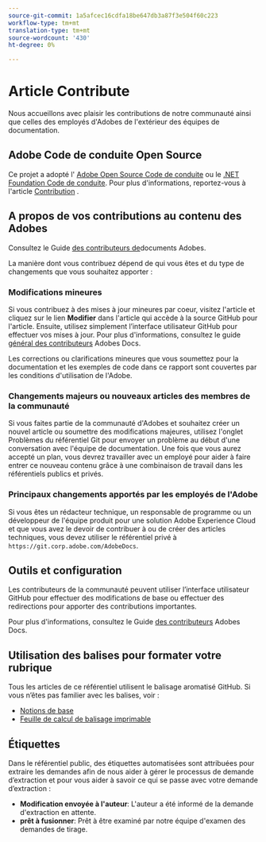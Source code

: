 ```yaml
---
source-git-commit: 1a5afcec16cdfa18be647db3a87f3e504f60c223
workflow-type: tm+mt
translation-type: tm+mt
source-wordcount: '430'
ht-degree: 0%

---
```

# Article Contribute

Nous accueillons avec plaisir les contributions de notre communauté ainsi que celles des employés d&#39;Adobes de l&#39;extérieur des équipes de documentation.

## Adobe Code de conduite Open Source

Ce projet a adopté l&#39; [Adobe Open Source Code de conduite](code-of-conduct.md) ou le [.NET Foundation Code de conduite](https://dotnetfoundation.org/code-of-conduct). Pour plus d&#39;informations, reportez-vous à l&#39;article [Contribution](contributing.md) .

## A propos de vos contributions au contenu des Adobes

Consultez le Guide [des contributeurs de](https://docs.adobe.com/content/help/en/contributor/contributor-guide/introduction.html)documents Adobes.

La manière dont vous contribuez dépend de qui vous êtes et du type de changements que vous souhaitez apporter :

### Modifications mineures

Si vous contribuez à des mises à jour mineures par coeur, visitez l&#39;article et cliquez sur le lien **Modifier** dans l&#39;article qui accède à la source GitHub pour l&#39;article. Ensuite, utilisez simplement l’interface utilisateur GitHub pour effectuer vos mises à jour. Pour plus d&#39;informations, consultez le guide [général des contributeurs](https://docs.adobe.com/content/help/en/contributor/contributor-guide/introduction.html) Adobes Docs.

Les corrections ou clarifications mineures que vous soumettez pour la documentation et les exemples de code dans ce rapport sont couvertes par les conditions d&#39;utilisation de l&#39;Adobe.

### Changements majeurs ou nouveaux articles des membres de la communauté

Si vous faites partie de la communauté d&#39;Adobes et souhaitez créer un nouvel article ou soumettre des modifications majeures, utilisez l&#39;onglet Problèmes du référentiel Git pour envoyer un problème au début d&#39;une conversation avec l&#39;équipe de documentation. Une fois que vous aurez accepté un plan, vous devrez travailler avec un employé pour aider à faire entrer ce nouveau contenu grâce à une combinaison de travail dans les référentiels publics et privés.

<!--
If you submit a pull request with significant changes to documentation and code examples, you'll see a message in the pull request asking you to submit an online contribution license agreement (CLA). We need you to complete the online form before we can review your pull request.
-->

### Principaux changements apportés par les employés de l&#39;Adobe

Si vous êtes un rédacteur technique, un responsable de programme ou un développeur de l&#39;équipe produit pour une solution Adobe Experience Cloud et que vous avez le devoir de contribuer à ou de créer des articles techniques, vous devez utiliser le référentiel privé à `https://git.corp.adobe.com/AdobeDocs`.

<!--Employees from other parts of the Adobe world should use the public repo for minor updates.-->

## Outils et configuration

Les contributeurs de la communauté peuvent utiliser l’interface utilisateur GitHub pour effectuer des modifications de base ou effectuer des redirections pour apporter des contributions importantes.

Pour plus d&#39;informations, consultez le Guide [des contributeurs](https://docs.adobe.com/content/help/en/contributor/contributor-guide/introduction.html) Adobes Docs.

## Utilisation des balises pour formater votre rubrique

Tous les articles de ce référentiel utilisent le balisage aromatisé GitHub. Si vous n’êtes pas familier avec les balises, voir :

* [Notions de base](https://help.github.com/articles/getting-started-with-writing-and-formatting-on-github/)
* [Feuille de calcul de balisage imprimable](https://guides.github.com/pdfs/markdown-cheatsheet-online.pdf)

## Étiquettes

Dans le référentiel public, des étiquettes automatisées sont attribuées pour extraire les demandes afin de nous aider à gérer le processus de demande d’extraction et pour vous aider à savoir ce qui se passe avec votre demande d’extraction :

* **Modification envoyée à l&#39;auteur**: L&#39;auteur a été informé de la demande d&#39;extraction en attente.
* **prêt à fusionner**: Prêt à être examiné par notre équipe d&#39;examen des demandes de tirage.


